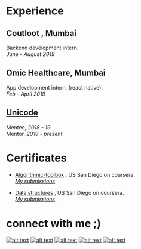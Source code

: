 

# Experience

## Coutloot , Mumbai 
Backend development intern.<br>
_June - August 2019_

## Omic Healthcare, Mumbai
App development intern, (react native).<br>
_Feb - April 2019_

## [Unicode](https://djunicode.github.io/about/)
Mentee,  _2018 - 19_ <br>
Mentor,   _2019 - present_ <br>


# Certificates

- [Algorithmic-toolbox](https://drive.google.com/file/d/1RMBBhmT2nhFp3I6sYA9aepBKCwYFFqAL/view?usp=drivesdk) , US San Diego on coursera.
   <br> [_My submissions_](https://github.com/nishant-nimbare/cp/tree/master/course/Algorithmic-toolBox)
  
- [Data structures](https://drive.google.com/file/d/1xXtkAQyULSEeOx2KhTUSiGHleS10uhke/view?usp=drivesdk) , US San Diego on coursera.
  <br> [_My submissions_](https://github.com/nishant-nimbare/cp/tree/master/course/Data_structures)



# connect with me ;)
<!-- display the social media buttons in your README -->

[![alt text][1.1]][1]
[![alt text][2.1]][2]
[![alt text][3.1]][3]
[![alt text][4.1]][4]
[![alt text][5.1]][5]


[1.1]: https://img.icons8.com/carbon-copy/24/000000/email.png
[2.1]: https://img.icons8.com/material-outlined/24/000000/github.png
[3.1]: https://img.icons8.com/wired/24/000000/chef-hat.png
[4.1]: https://img.icons8.com/android/24/000000/linkedin.png
[5.1]: https://img.icons8.com/ios-filled/24/000000/gitlab.png

[1]: mailto:nishantnimbare@gmail.com
[2]: http://www.github.com/nishant-nimbare
[3]: https://www.codechef.com/users/nishantnimbare
[4]: https://www.linkedin.com/in/nishant-nimbare/
[5]: https://gitlab.com/nishant-nimbare

